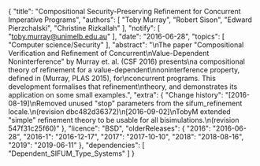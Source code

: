 {
    "title": "Compositional Security-Preserving Refinement for Concurrent Imperative Programs",
    "authors": [
        "Toby Murray",
        "Robert Sison",
        "Edward Pierzchalski",
        "Christine Rizkallah"
    ],
    "notify": [
        "toby.murray@unimelb.edu.au"
    ],
    "date": "2016-06-28",
    "topics": [
        "Computer science/Security"
    ],
    "abstract": "\nThe paper \"Compositional Verification and Refinement of Concurrent\nValue-Dependent Noninterference\" by Murray et. al. (CSF 2016) presents\na compositional theory of refinement for a value-dependent\nnoninterference property, defined in (Murray, PLAS 2015), for\nconcurrent programs. This development formalises that refinement\ntheory, and demonstrates its application on some small examples.",
    "extra": {
        "Change history": "[2016-08-19]\nRemoved unused \"stop\" parameters from the sifum_refinement locale.\n(revision dbc482d36372)\n[2016-09-02]\nTobyM extended \"simple\" refinement theory to be usable for all bisimulations.\n(revision 547f31c25f60)"
    },
    "licence": "BSD",
    "olderReleases": {
        "2016": "2016-06-28",
        "2016-1": "2016-12-17",
        "2017": "2017-10-10",
        "2018": "2018-08-16",
        "2019": "2019-06-11"
    },
    "dependencies": [
        "Dependent_SIFUM_Type_Systems"
    ]
}